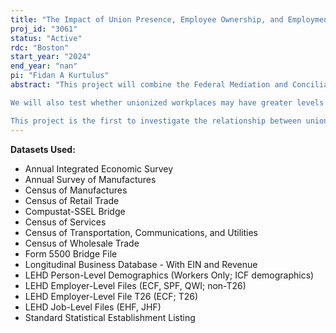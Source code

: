 ```yaml
---
title: "The Impact of Union Presence, Employee Ownership, and Employment Protection Policies on Productivity, and Minority and Women's Earnings and Employment"
proj_id: "3061"
status: "Active"
rdc: "Boston"
start_year: "2024"
end_year: "nan"
pi: "Fidan A Kurtulus"
abstract: "This project will combine the Federal Mediation and Conciliation Service data set on collective bargaining agreement expiration notices (i.e. FMCS F-7 files), the Department of Labor Form 5500 data set on employee ownership at firms (F5500), and data on state adoption of employment protection policies, with the Longitudinal Business Database (LBD), Longitudinal Employment-Household Dynamics (LEHD), and Management and Organizational Practices Survey (MOPS) available from the U.S. Census. By doing so, this project will produce population level estimates of the effect of establishment union presence and employee ownership on workplace racial and gender equity by examining effects on minority and women workers' earnings, earnings gaps, employment levels, and employment representation, as well as on workplace productivity, governance, and ownership structures.  We will test the hypothesis that establishments with unions or employee ownership will exhibit greater gender and racial equity in employment levels, earnings levels and earnings gaps, and employment representation. We will also investigate the degree to which the impact of union presence and employee ownership interact with employment protection policy in the form of wrongful discharge laws and state antidiscrimination laws. For example, do establishments which are unionized and/or covered by employee ownership plans experience less of an impact from state employment protection laws, reflecting that these policies counteract, rather than reinforce, each other? In this case, the interactive effect between employment protection laws and union presence/employee ownership may demonstrate that union membership and/or employee-ownership provides greater preexisting worker voice, so employment protection policies, which also empower workers, provide less impact in these setting. Therefore, employment protection policies would have their greatest impact in non-employee-owned and/or nonunionized workplaces.

We will also test whether unionized workplaces may have greater levels of employee-ownership/participation, and whether these interventions reinforce each other in terms of promoting workplace racial and gender employment equity, workplace improvements in productivity, and improved organizational and management practices that foster less centralized decision-making within firms.  

This project is the first to investigate the relationship between union presence and firm management and decision-making dynamics with a focus on comparing outcomes in innovative employee-owned/participatory workplace structures versus traditional top-down investor-owned governance structures using data from the Management and Organizational Practices Survey (MOPS) and U.S. Department of Labor Form 5500 Annual Returns/Reports of Employee Benefit Plans."
---
```


**Datasets Used:**

  - Annual Integrated Economic Survey 
  - Annual Survey of Manufactures 
  - Census of Manufactures 
  - Census of Retail Trade 
  - Compustat-SSEL Bridge 
  - Census of Services 
  - Census of Transportation, Communications, and Utilities 
  - Census of Wholesale Trade 
  - Form 5500 Bridge File 
  - Longitudinal Business Database - With EIN and Revenue 
  - LEHD Person-Level Demographics (Workers Only; ICF demographics) 
  - LEHD Employer-Level Files (ECF, SPF, QWI; non-T26) 
  - LEHD Employer-Level File T26 (ECF; T26) 
  - LEHD Job-Level Files (EHF, JHF) 
  - Standard Statistical Establishment Listing 

